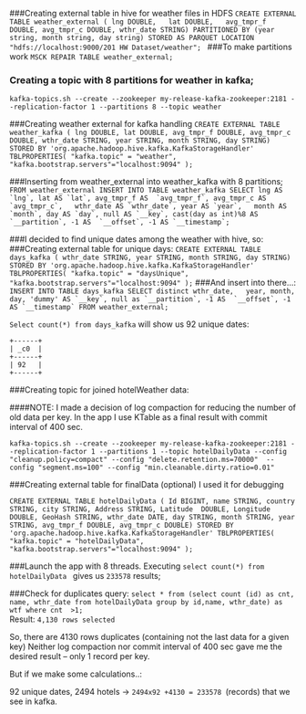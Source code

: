 ###Creating external table in hive for weather files in HDFS
`CREATE EXTERNAL TABLE weather_external (
lng DOUBLE,  
lat DOUBLE,  
avg_tmpr_f DOUBLE,
avg_tmpr_c DOUBLE,
wthr_date STRING)
PARTITIONED BY (year string, month string, day string)
STORED AS PARQUET
LOCATION "hdfs://localhost:9000/201 HW Dataset/weather";
`
###To make partitions work
`MSCK REPAIR TABLE weather_external;`

### Creating a topic with 8 partitions for weather in kafka;
`kafka-topics.sh --create --zookeeper my-release-kafka-zookeeper:2181 --replication-factor 1 --partitions 8 --topic weather`

###Creating weather external for kafka handling
`CREATE EXTERNAL TABLE weather_kafka (
lng DOUBLE,
lat DOUBLE,
avg_tmpr_f DOUBLE,
avg_tmpr_c DOUBLE,
wthr_date STRING,
year STRING,
month STRING,
day STRING)
STORED BY 'org.apache.hadoop.hive.kafka.KafkaStorageHandler'
TBLPROPERTIES(
"kafka.topic" = "weather",
"kafka.bootstrap.servers"="localhost:9094"
);`

###Inserting from weather_external into weather_kafka with 8 partitions;
``FROM weather_external
INSERT INTO TABLE weather_kafka
SELECT
lng AS `lng`,
lat AS `lat`,
avg_tmpr_f AS  `avg_tmpr_f`,
avg_tmpr_c AS `avg_tmpr_c`,  
wthr_date AS `wthr_date`,
year AS `year`,  
month AS `month`,
day AS `day`,
null AS `__key`,
cast(day as int)%8 AS `__partition`,
-1 AS  `__offset`,
-1 AS `__timestamp`;``

###I decided to find unique dates among the weather with hive, so:
###Creating external table for unique days:
`CREATE EXTERNAL TABLE days_kafka (
wthr_date STRING,
year STRING,
month STRING,
day STRING)
STORED BY 'org.apache.hadoop.hive.kafka.KafkaStorageHandler'
TBLPROPERTIES(
"kafka.topic" = "daysUnique",
"kafka.bootstrap.servers"="localhost:9094"
);`
###And insert into there…:
``INSERT INTO TABLE days_kafka
SELECT distinct wthr_date,  
year,
month,
day,
'dummy' AS `__key`,
null as `__partition`,
-1 AS  `__offset`,
-1 AS `__timestamp`
FROM weather_external;``

`Select count(*) from days_kafka` will show us 92 unique dates:

`+------+`  
`| _c0  |`  
`+------+`  
`| 92   |`  
`+------+`


###Creating topic for joined hotelWeather data:

####NOTE: I made a decision of log compaction for reducing the number of old data per key.
In the app I use KTable as a final result with commit interval of 400 sec.

`kafka-topics.sh --create --zookeeper my-release-kafka-zookeeper:2181 --replication-factor 1 --partitions 1 --topic hotelDailyData --config "cleanup.policy=compact" --config "delete.retention.ms=70000"  --config "segment.ms=100" --config "min.cleanable.dirty.ratio=0.01"  
`  

###Creating external table for finalData (optional) I used it for debugging

`CREATE EXTERNAL TABLE hotelDailyData (
Id BIGINT,
name STRING,
country STRING,
city STRING,
Address STRING,
Latitude  DOUBLE,
Longitude DOUBLE,
GeoHash STRING,
wthr_date DATE,
day STRING,
month STRING,
year STRING,
avg_tmpr_f DOUBLE,
avg_tmpr_c DOUBLE)
STORED BY 'org.apache.hadoop.hive.kafka.KafkaStorageHandler'
TBLPROPERTIES(
"kafka.topic" = "hotelDailyData",
"kafka.bootstrap.servers"="localhost:9094"
);`

###Launch the app with 8 threads.
Executing `select count(*) from hotelDailyData ` gives us `233578` results;

###Check for duplicates query:
`select * from (select count (id) as cnt, name, wthr_date from hotelDailyData group by id,name, wthr_date) as wtf where cnt  >1; `  
Result: `4,130 rows selected`  

So, there are 4130 rows duplicates (containing not the last data for a given key)
Neither log compaction nor commit interval of 400 sec gave me the desired result – only 1 record per key.

But if we make some calculations..:

92 unique dates, 2494 hotels ->  `2494x92 +4130 = 233578 `(records) that we see in kafka.
